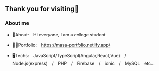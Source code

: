 ## Thank you for visiting👋

### About me
- 💬About:　Hi everyone, I am a college student.

- 👨‍💻Portfolio:　https://masa-portfolio.netlify.app/

- 🖥Techs:　JavaScript/TypeScript(Angular,React,Vue)　/　Node.js(express)　/　PHP　/　Firebase　/　ionic　/　MySQL　etc...

<!--
**moriyamasaaaki/moriyamasaaaki** is a ✨ _special_ ✨ repository because its `README.md` (this file) appears on your GitHub profile.

Here are some ideas to get you started:

- 🔭 I’m currently working on ...
- 🌱 I’m currently learning ...
- 👯 I’m looking to collaborate on ...
- 🤔 I’m looking for help with ...
- 💬 Ask me about ...
- 📫 How to reach me: ...
- 😄 Pronouns: ...
- ⚡ Fun fact: ...
-->
